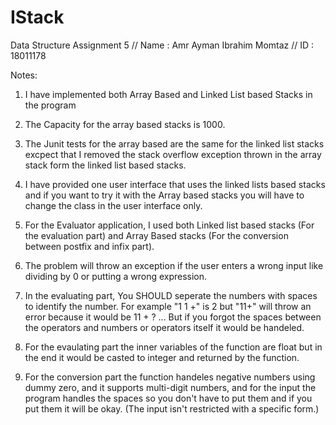 # IStack
Data Structure Assignment 5 // Name : Amr Ayman Ibrahim Momtaz // ID : 18011178

Notes:

1) I have implemented both Array Based and Linked List based Stacks in the program

2) The Capacity for the array based stacks is 1000.

3) The Junit tests for the array based are the same for the linked list stacks excpect that I removed the stack overflow exception thrown in the array stack form the linked list based stacks.

4) I have provided one user interface that uses the linked lists based stacks and if you want to try it with the Array based stacks you will have to change the class in the user interface only.

5) For the Evaluator application, I used both Linked list based stacks (For the evaluation part) and Array Based stacks (For the conversion between postfix and infix part).

6) The problem will throw an exception if the user enters a wrong input like dividing by 0 or putting a wrong expression.

7) In the evaluating part, You SHOULD seperate the numbers with spaces to identify the number. For example "1 1 +" is 2 but "11+" will throw an error because it would be 11 + ? ... But if you forgot the spaces between the operators and numbers or operators itself it would be handeled.

8) For the evaulating part the inner variables of the function are float but in the end it would be casted to integer and returned by the function.

9) For the conversion part the function handeles negative numbers using dummy zero, and it supports multi-digit numbers, and for the input the program handles the spaces so you don't have to put them and if you put them it will be okay. (The input isn't restricted with a specific form.)
